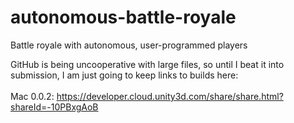 # autonomous-battle-royale
Battle royale with autonomous, user-programmed players

GitHub is being uncooperative with large files, so until I beat it into submission, I am just going to keep links to builds here:<br><br>
Mac 0.0.2: https://developer.cloud.unity3d.com/share/share.html?shareId=-10PBxgAoB
